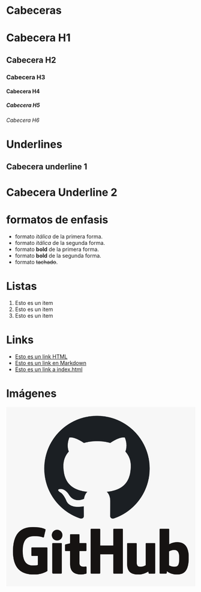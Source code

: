 # Cabeceras
# Cabecera H1
## Cabecera H2
### Cabecera H3
#### Cabecera H4
##### Cabecera H5
###### Cabecera H6

# Underlines
Cabecera underline 1
--------

Cabecera Underline 2
=====

# formatos de enfasis
- formato *itálica* de la primera forma.
- formato _itálica_ de la segunda forma.
- formato **bold** de la primera forma.
- formato __bold__ de la segunda forma.
- formato ~~tachado~~.

# Listas
1. Esto es un item
2. Esto es un item
3. Esto es un item

# Links
- <a href="http://www.google.com">Esto es un link HTML</a>
- [Esto es un link en Markdown](http://www.google.com)
- [Esto es un link a index.html](index.html)

# Imágenes
![Logo Github](LogoGit.png)

 
